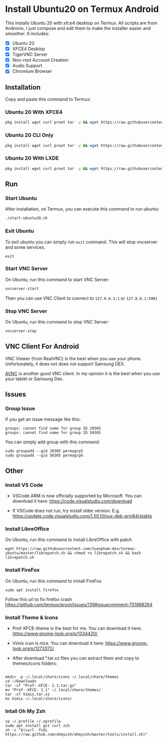 # Install Ubuntu20 on Termux Android

This installs Ubuntu 20 with xfce4 desktop on Termux. All scripts are from Andronix, I just compose and edit them to make the installer easier and smoother. It includes:

- [x] Ubuntu 20
- [x] XFCE4 Desktop
- [x] TigerVNC Server
- [x] Non-root Account Creation
- [x] Audio Support
- [x] Chromium Browser

## Installation

Copy and paste this command to Termux:

### Ubuntu 20 With XFCE4

```bash
pkg install wget curl proot tar -y && wget https://raw.githubusercontent.com/mkprojec/ubuntu-xfce4-android/master/ubuntu.sh && chmod +x ubuntu.sh && bash ubuntu.sh
```

### Ubuntu 20 CLI Only

```bash
pkg install wget curl proot tar -y && wget https://raw.githubusercontent.com/mkprojec/ubuntu-xfce4-android/master/ubuntu.sh && chmod +x ubuntu.sh && bash ubuntu.sh nde
```

### Ubuntu 20 With LXDE

```bash
pkg install wget curl proot tar -y && wget https://raw.githubusercontent.com/mkprojec/ubuntu-xfce4-android/master/ubuntu.sh && chmod +x ubuntu.sh && bash ubuntu.sh lxde
```

## Run

### Start Ubuntu

After installation, on Termux, you can execute this command to run ubuntu:

```bash
./start-ubuntu20.sh
```

### Exit Ubuntu

To exit ubuntu you can simply run `exit` command. This will stop vncserver and some services.

```
exit
```

### Start VNC Server

On Ubuntu, run this command to start VNC Server:

```bash
vncserver-start
```

Then you can use VNC Client to connect to `127.0.0.1:1` or `127.0.0.1:5901`

### Stop VNC Server

On Ubuntu, run this command to stop VNC Server:

```bash
vncserver-stop
```

## VNC Client For Android

VNC Viewer (from RealVNC) is the best when you use your phone. Unfortunately, it does not does not support Samsung DEX.

[AVNC](https://f-droid.org/en/packages/com.gaurav.avnc/index.html) is another good VNC client. In my opinion it is the best when you use your tablet or Samsung Dex.

## Issues

### Group Issue

If you get an issue message like this:

```
groups: cannot find name for group ID 20305
groups: cannot find name for group ID 50305
```

You can simply add group with this command:

```
sudo groupadd --gid 20305 permagrp5
sudo groupadd --gid 50305 permagrp6
```

## Other

### Install VS Code

- VSCode ARM is now officially supported by Microsoft. You can download it here: https://code.visualstudio.com/download

- If VSCode does not run, try install older version. E.g. https://update.code.visualstudio.com/1.50.1/linux-deb-arm64/stable

### Install LibreOffice

On Ubuntu, run this command to install LibreOffice with patch

```
wget https://raw.githubusercontent.com/tuanpham-dev/termux-ubuntu/master/librepatch.sh && chmod +x librepatch.sh && bash librepatch.sh
```

### Install FireFox

On Ubuntu, run this command to install FireFox

```
sudo apt install firefox
```

Follow this url to fix firefox crash https://github.com/termux/proot/issues/139#issuecomment-751988264

### Install Theme & Icons

- Prof-XFCE-theme is the best for me. You can download it here: https://www.gnome-look.org/p/1334420/

- Vimix icon is nice. You can download it here: https://www.gnome-look.org/p/1273372/

- After download \*.tar.xz files you can extract them and copy to themes/icons folders:

```

mkdir -p ~/.local/share/icons ~/.local/share/themes
cd ~/Downloads
tar -xf "Prof--XFCE- 2.1.tar.gz"
mv "Prof--XFCE- 2.1" ~/.local/share/themes/
tar -xf Vimix.tar.xz
mv Vimix ~/.local/share/icons/

```

### Intall Oh My Zsh

```
cp ~/.profile ~/.zprofile
sudo apt install git curl zsh
sh -c "$(curl -fsSL https://raw.github.com/ohmyzsh/ohmyzsh/master/tools/install.sh)"
```
